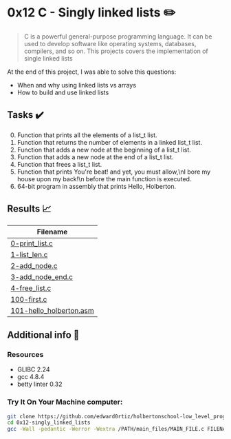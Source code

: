 # 0x12 C - Singly linked lists :pencil2:

> C is a powerful general-purpose programming language. It can be used to develop software like operating systems, databases, compilers, and so on. This projects covers the implementation of single linked lists

At the end of this project, I was able to solve this questions:
  
* When and why using linked lists vs arrays
* How to build and use linked lists

## Tasks :heavy_check_mark:

0. Function that prints all the elements of a list_t list.
1. Function that returns the number of elements in a linked list_t list.
2. Function that adds a new node at the beginning of a list_t list.
3. Function that adds a new node at the end of a list_t list.
4. Function that frees a list_t list.
5. Function that prints You're beat! and yet, you must allow,\nI bore my house upon my back!\n before the main function is executed.
6. 64-bit program in assembly that prints Hello, Holberton.

## Results :chart_with_upwards_trend:

| Filename |
| ------ |
| [0-print_list.c](https://github.com/edward0rtiz/holbertonschool-low_level_programming/blob/master/0x12-singly_linked_lists/0-print_list.c)|
| [1-list_len.c](https://github.com/edward0rtiz/holbertonschool-low_level_programming/blob/master/0x12-singly_linked_lists/1-list_len.c)|
| [2-add_node.c](https://github.com/edward0rtiz/holbertonschool-low_level_programming/blob/master/0x12-singly_linked_lists/2-add_node.c)|
| [3-add_node_end.c](https://github.com/edward0rtiz/holbertonschool-low_level_programming/blob/master/0x12-singly_linked_lists/3-add_node_end.c)|
| [4-free_list.c](https://github.com/edward0rtiz/holbertonschool-low_level_programming/blob/master/0x12-singly_linked_lists/4-free_list.c)|
| [100-first.c](https://github.com/edward0rtiz/holbertonschool-low_level_programming/blob/master/0x12-singly_linked_lists/100-first.c)|
| [101-hello_holberton.asm](https://github.com/edward0rtiz/holbertonschool-low_level_programming/blob/master/0x12-singly_linked_lists/101-hello_holberton.asm)|

## Additional info :construction:
### Resources

- GLIBC 2.24
- gcc 4.8.4
- betty linter 0.32



### Try It On Your Machine computer:	
```bash
git clone https://github.com/edward0rtiz/holbertonschool-low_level_programming.git
cd 0x12-singly_linked_lists
gcc -Wall -pedantic -Werror -Wextra /PATH/main_files/MAIN_FILE.c FILENAME.c -o NEW_FILENAME
```
